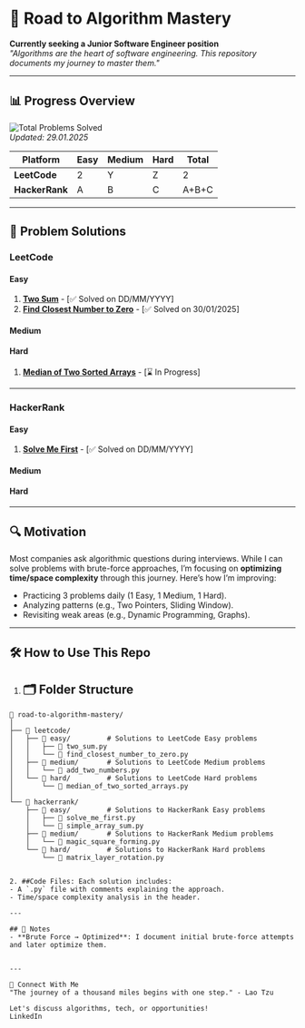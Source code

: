 # 🚀 Road to Algorithm Mastery

**Currently seeking a Junior Software Engineer position**  
*"Algorithms are the heart of software engineering. This repository documents my journey to master them."*

---

## 📊 Progress Overview
![Total Problems Solved](https://img.shields.io/badge/Total%20Problems-1-green)  
*Updated: 29.01.2025*

| Platform       | Easy | Medium | Hard | Total |
|----------------|------|--------|------|-------|
| **LeetCode**   | 2    | Y      | Z    | 2 |
| **HackerRank** | A    | B      | C    | A+B+C |

---

## 📝 Problem Solutions

### LeetCode
#### Easy
1. **[Two Sum](https://leetcode.com/problems/two-sum/)** - [✅ Solved on DD/MM/YYYY]  
2. **[Find Closest Number to Zero](https://leetcode.com/problems/find-closest-number-to-zero/)** - [✅ Solved on 30/01/2025]  


#### Medium


#### Hard
1. **[Median of Two Sorted Arrays](https://leetcode.com/problems/median-of-two-sorted-arrays/)** - [⌛ In Progress]  


---

### HackerRank
#### Easy
1. **[Solve Me First](https://www.hackerrank.com/challenges/solve-me-first/problem)** - [✅ Solved on DD/MM/YYYY]  


#### Medium


#### Hard


---

## 🔍 Motivation
Most companies ask algorithmic questions during interviews. While I can solve problems with brute-force approaches, I’m focusing on **optimizing time/space complexity** through this journey. Here’s how I’m improving:
- Practicing 3 problems daily (1 Easy, 1 Medium, 1 Hard).
- Analyzing patterns (e.g., Two Pointers, Sliding Window).
- Revisiting weak areas (e.g., Dynamic Programming, Graphs).

---

## 🛠️ How to Use This Repo
1. ## 🗂️ Folder Structure

```plaintext
📁 road-to-algorithm-mastery/
│
├── 📁 leetcode/
│   ├── 📁 easy/         # Solutions to LeetCode Easy problems
│   │   ├── 📄 two_sum.py
│   │   └── 📄 find_closest_number_to_zero.py
│   ├── 📁 medium/       # Solutions to LeetCode Medium problems
│   │   └── 📄 add_two_numbers.py
│   └── 📁 hard/         # Solutions to LeetCode Hard problems
│       └── 📄 median_of_two_sorted_arrays.py
│
└── 📁 hackerrank/
    ├── 📁 easy/         # Solutions to HackerRank Easy problems
    │   ├── 📄 solve_me_first.py
    │   └── 📄 simple_array_sum.py
    ├── 📁 medium/       # Solutions to HackerRank Medium problems
    │   └── 📄 magic_square_forming.py
    └── 📁 hard/         # Solutions to HackerRank Hard problems
        └── 📄 matrix_layer_rotation.py


2. ##Code Files: Each solution includes:
- A `.py` file with comments explaining the approach.
- Time/space complexity analysis in the header.

---

## 🌟 Notes
- **Brute Force → Optimized**: I document initial brute-force attempts and later optimize them.


---

🌟 Connect With Me
"The journey of a thousand miles begins with one step." - Lao Tzu

Let's discuss algorithms, tech, or opportunities!
LinkedIn


